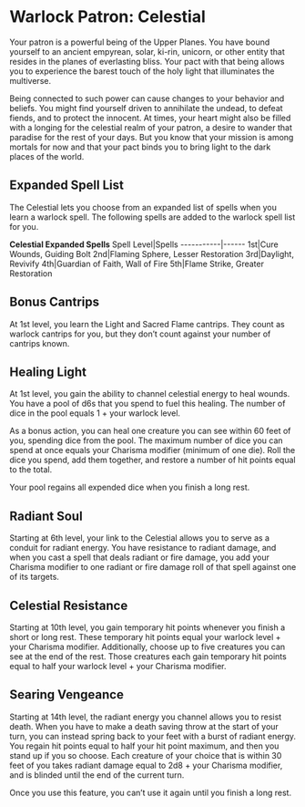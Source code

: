# Warlock Patron: Celestial
Your patron is a powerful being of the Upper Planes. You have bound yourself to an ancient empyrean, solar, ki-rin, unicorn, or other entity that resides in the planes of everlasting bliss. Your pact with that being allows you to experience the barest touch of the holy light that illuminates the multiverse.

Being connected to such power can cause changes to your behavior and beliefs. You might find yourself driven to annihilate the undead, to defeat fiends, and to protect the innocent. At times, your heart might also be filled with a longing for the celestial realm of your patron, a desire to wander that paradise for the rest of your days. But you know that your mission is among mortals for now and that your pact binds you to bring light to the dark places of the world.

## Expanded Spell List
The Celestial lets you choose from an expanded list of spells when you learn a warlock spell. The following spells are added to the warlock spell list for you.

**Celestial Expanded Spells**
Spell Level|Spells
-----------|------
1st|Cure Wounds, Guiding Bolt
2nd|Flaming Sphere, Lesser Restoration
3rd|Daylight, Revivify
4th|Guardian of Faith, Wall of Fire
5th|Flame Strike, Greater Restoration

## Bonus Cantrips
At 1st level, you learn the Light and Sacred Flame cantrips. They count as warlock cantrips for you, but they don’t count against your number of cantrips known.

## Healing Light
At 1st level, you gain the ability to channel celestial energy to heal wounds. You have a pool of d6s that you spend to fuel this healing. The number of dice in the pool equals 1 + your warlock level.

As a bonus action, you can heal one creature you can see within 60 feet of you, spending dice from the pool. The maximum number of dice you can spend at once equals your Charisma modifier (minimum of one die). Roll the dice you spend, add them together, and restore a number of hit points equal to the total.

Your pool regains all expended dice when you finish a long rest.

## Radiant Soul
Starting at 6th level, your link to the Celestial allows you to serve as a conduit for radiant energy. You have resistance to radiant damage, and when you cast a spell that deals radiant or fire damage, you add your Charisma modifier to one radiant or fire damage roll of that spell against one of its targets.

## Celestial Resistance
Starting at 10th level, you gain temporary hit points whenever you finish a short or long rest. These temporary hit points equal your warlock level + your Charisma modifier. Additionally, choose up to five creatures you can see at the end of the rest. Those creatures each gain temporary hit points equal to half your warlock level + your Charisma modifier.

## Searing Vengeance
Starting at 14th level, the radiant energy you channel allows you to resist death. When you have to make a death saving throw at the start of your turn, you can instead spring back to your feet with a burst of radiant energy. You regain hit points equal to half your hit point maximum, and then you stand up if you so choose. Each creature of your choice that is within 30 feet of you takes radiant damage equal to 2d8 + your Charisma modifier, and is blinded until the end of the current turn.

Once you use this feature, you can’t use it again until you finish a long rest.
